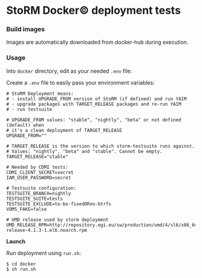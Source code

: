 # StoRM Docker© deployment tests

### Build images

Images are automatically downloaded from docker-hub during execution.

### Usage

Into `docker` directory, edit as your needed `.env` file:

Create a `.env` file to easily pass your environment variables:

```
# StoRM Deployment means:
# - install UPGRADE_FROM version of StoRM (if defined) and run YAIM
# - upgrade packages with TARGET_RELEASE packages and re-run YAIM
# - run testsuite

# UPGRADE_FROM values: "stable", "nightly", "beta" or not defined (default) when
# it's a clean deployment of TARGET_RELEASE
UPGRADE_FROM=""

# TARGET_RELEASE is the version to which storm-testsuite runs against.
# Values: "nightly", "beta" and "stable". Cannot be empty.
TARGET_RELEASE="stable"

# Needed by CDMI tests:
CDMI_CLIENT_SECRET=secret
IAM_USER_PASSWORD=secret

# Testsuite configuration:
TESTSUITE_BRANCH=nightly
TESTSUITE_SUITE=tests
TESTSUITE_EXCLUDE=to-be-fixedORno-btrfs
VOMS_FAKE=false

# UMD release used by storm deployment
UMD_RELEASE_RPM=http://repository.egi.eu/sw/production/umd/4/sl6/x86_64/updates/umd-release-4.1.3-1.el6.noarch.rpm
```

**Launch**

Run deployment using `run.sh`:

```
$ cd docker
$ sh run.sh
```
